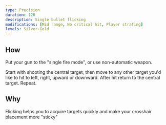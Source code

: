 ```yaml
---
type: Precision
duration: 120
description: Single bullet flicking
modifications: [Mid range, No critical hit, Player strafing]
levels: Silver-Gold
---
```


## How

Put your gun to the "single fire mode", or use non-automatic weapon.

Start with shooting the central target, then move to any other target you'd like to hit to left, right, upward or downward. After hit return to the central target. Repeat.

## Why

Flicking helps you to acquire targets quickly and make your crosshair placement more "sticky"
